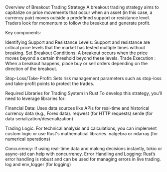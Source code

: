 Overview of Breakout Trading Strategy
A breakout trading strategy aims to capitalize on price movements that occur when an asset (in this case, a currency pair) 
moves outside a predefined support or resistance level. Traders look for momentum to follow the breakout and generate profit.

 Key components:

Identifying Support and Resistance Levels: 
Support and resistance are critical price levels that the market has tested multiple times without breaking.
Set Breakout Conditions: A breakout occurs when the price moves beyond a certain threshold beyond these levels.
Trade Execution : When a breakout happens, place buy or sell orders depending on the direction of the breakout.

Stop-Loss/Take-Profit: 
Sets risk management parameters such as stop-loss and take-profit points to protect the trades.

Required Libraries for Trading System in Rust
To develop this strategy, you’ll need to leverage libraries for:

Financial Data: 
Uses data sources like APIs for real-time and historical currency data (e.g., Forex data).
reqwest (for HTTP requests)
serde (for data serialization/deserialization)

Trading Logic: 
For technical analysis and calculations, you can implement custom logic or use Rust's mathematical libraries.
nalgebra or ndarray (for numerical operations)

Concurrency: 
If using real-time data and making decisions instantly, tokio or async-std can help with concurrency.
Error Handling and Logging: Rust’s error handling is robust and can be used for managing errors in live trading.
log and env_logger (for logging)
